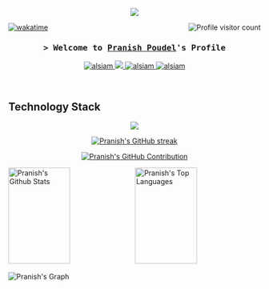 
<p align="center">
  <a href="https://github.com/pranishpaudel"><img src="https://readme-typing-svg.herokuapp.com?font=Fira+Code&size=30&pause=1000&color=6BF70F&random=false&width=435&lines=Code+Artisan+Explorer;Django+BackEnd+Developer;Studying+Bachelors+of+Software+Engineering"></a>
</p>


<a href="https://komarev.com/ghpvc/?username=alsiam">
  <img align="right" src="https://komarev.com/ghpvc/?username=pranishpaudel&label=Visitors&color=1422F7&style=flat" alt="Profile visitor count" />
</a>


[![wakatime](https://wakatime.com/badge/user/018c0c0e-e589-47b3-9158-1cc4df2a8100.svg)](https://wakatime.com/@018c0c0e-e589-47b3-9158-1cc4df2a8100)

<!-- Intro  -->
<h3 align="center">
        <samp>&gt; Welcome to 
                <b><a target="" href="https://www.linkedin.com/in/pranishpoudel/">Pranish Poudel</a>'s Profile</b>
        </samp>
</h3>

<p align="center">
 <a href="https://www.linkedin.com/in/pranishpoudel/" target="_blank">
  <img src="https://img.shields.io/badge/LinkedIn-0077B5?style=for-the-badge&logo=linkedin&logoColor=white" alt="alsiam"/>
 </a>
 <!-- <a href="https://dev.to/alsiam" target="_blank">
  <img src="https://img.shields.io/badge/dev.to-0A0A0A?style=for-the-badge&logo=dev.to&logoColor=white" alt="alsiam" />
 </a> -->
 <a href="https://twitter.com/pdlpranish" target="_blank">
  <img src="https://img.shields.io/badge/Twitter-1DA1F2?style=for-the-badge&logo=twitter&logoColor=white" />
 </a>
 <a href="https://instagram.com/pranuisop" target="_blank">
  <img src="https://img.shields.io/badge/Instagram-fe4164?style=for-the-badge&logo=instagram&logoColor=white" alt="alsiam" />
 </a> 
 <a href="https://www.facebook.com/pranish2061" target="_blank">
  <img src="https://img.shields.io/badge/Facebook-20BEFF?&style=for-the-badge&logo=facebook&logoColor=white" alt="alsiam"  />
  </a> 
</p>
<br />
<h2>Technology Stack</h2>
<p align="center">
  <a href="https://skillicons.dev">
    <img src="https://skillicons.dev/icons?i=html,css,bootstrap,aws,python,azure,django,flask,heroku,arduino,redis,photoshop,wordpress,mysql,replit,github,discord,php&perline=50" />
  </a>
</p>


<p align="center">
  <a href="https://github.com/pranishpaudel">
    <img src="https://github-readme-streak-stats.herokuapp.com/?user=alsiam&theme=radical&border=7F3FBF&background=0D1117" alt="Pranish's GitHub streak"/>
  </a>
</p>

<p align="center">
  <a href="https://github.com/pranishpaudel">
    <img src="https://github-profile-summary-cards.vercel.app/api/cards/profile-details?username=pranishpaudel&theme=radical" alt="Pranish's GitHub Contribution"/>
  </a>
</p>

<a> 
    <a href="https://github.com/pranishpaudel"><img alt="Pranish's Github Stats" src="https://denvercoder1-github-readme-stats.vercel.app/api?username=pranishpaudel&show_icons=true&count_private=true&theme=react&border_color=7F3FBF&bg_color=0D1117&title_color=F85D7F&icon_color=F8D866" height="192px" width="49.5%"/></a>
  <a href="https://github.com/pranishpaudel"><img alt="Pranish's Top Languages" src="https://denvercoder1-github-readme-stats.vercel.app/api/top-langs/?username=pranishpaudel&langs_count=8&layout=compact&theme=react&border_color=7F3FBF&bg_color=0D1117&title_color=F85D7F&icon_color=F8D866" height="192px" width="49.5%"/></a>
  <br/>
</a>


![Pranish's Graph](https://github-readme-activity-graph.vercel.app/graph?username=pranishpaudel&custom_title=Pranish%20Poudel's%20GitHub%20Activity%20Graph&bg_color=0D1117&color=7F3FBF&line=7F3FBF&point=7F3FBF&area_color=FFFFFF&title_color=FFFFFF&area=true)

